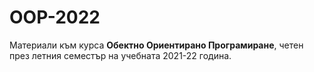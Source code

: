 # OOP-2022
Материали към курса **Обектно Ориентирано Програмиране**, четен през летния семестър на учебната 2021-22 година.
